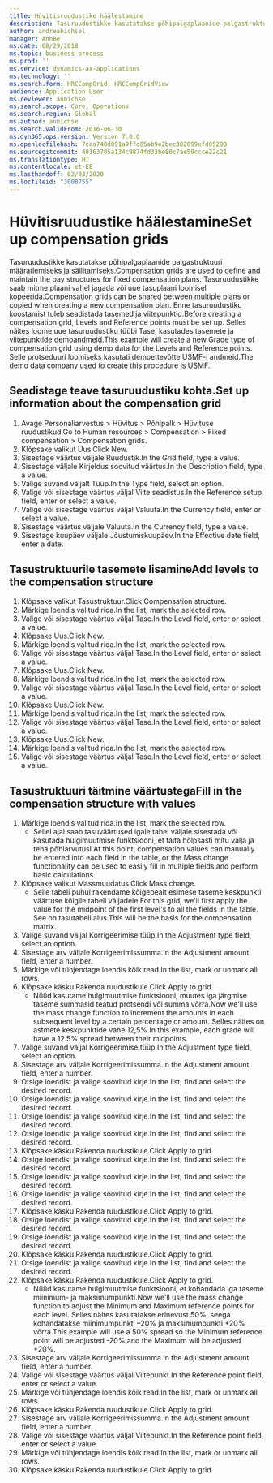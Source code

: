 ```yaml
---
title: Hüvitisruudustike häälestamine
description: Tasuruudustikke kasutatakse põhipalgaplaanide palgastruktuuri määratlemiseks ja säilitamiseks.
author: andreabichsel
manager: AnnBe
ms.date: 08/29/2018
ms.topic: business-process
ms.prod: ''
ms.service: dynamics-ax-applications
ms.technology: ''
ms.search.form: HRCCompGrid, HRCCompGridView
audience: Application User
ms.reviewer: anbichse
ms.search.scope: Core, Operations
ms.search.region: Global
ms.author: anbichse
ms.search.validFrom: 2016-06-30
ms.dyn365.ops.version: Version 7.0.0
ms.openlocfilehash: 7caa740d091a9ffd85ab9e2bec382099efd05298
ms.sourcegitcommit: 40163705a134c9874fd33be80c7ae59ccce22c21
ms.translationtype: HT
ms.contentlocale: et-EE
ms.lasthandoff: 02/03/2020
ms.locfileid: "3008755"
---
```

# <a name="set-up-compensation-grids"></a><span data-ttu-id="79073-103">Hüvitisruudustike häälestamine</span><span class="sxs-lookup"><span data-stu-id="79073-103">Set up compensation grids</span></span>

<span data-ttu-id="79073-104">Tasuruudustikke kasutatakse põhipalgaplaanide palgastruktuuri määratlemiseks ja säilitamiseks.</span><span class="sxs-lookup"><span data-stu-id="79073-104">Compensation grids are used to define and maintain the pay structures for fixed compensation plans.</span></span> <span data-ttu-id="79073-105">Tasuruudustikke saab mitme plaani vahel jagada või uue tasuplaani loomisel kopeerida.</span><span class="sxs-lookup"><span data-stu-id="79073-105">Compensation grids can be shared between multiple plans or copied when creating a new compensation plan.</span></span>  <span data-ttu-id="79073-106">Enne tasuruudustiku koostamist tuleb seadistada tasemed ja viitepunktid.</span><span class="sxs-lookup"><span data-stu-id="79073-106">Before creating a compensation grid, Levels and Reference points must be set up.</span></span> <span data-ttu-id="79073-107">Selles näites loome uue tasuruudustiku tüübi Tase, kasutades tasemete ja viitepunktide demoandmeid.</span><span class="sxs-lookup"><span data-stu-id="79073-107">This example will create a new Grade type of compensation grid using demo data for the Levels and Reference points.</span></span> <span data-ttu-id="79073-108">Selle protseduuri loomiseks kasutati demoettevõtte USMF-i andmeid.</span><span class="sxs-lookup"><span data-stu-id="79073-108">The demo data company used to create this procedure is USMF.</span></span>


## <a name="set-up-information-about-the-compensation-grid"></a><span data-ttu-id="79073-109">Seadistage teave tasuruudustiku kohta.</span><span class="sxs-lookup"><span data-stu-id="79073-109">Set up information about the compensation grid</span></span>
1. <span data-ttu-id="79073-110">Avage Personaliarvestus > Hüvitus > Põhipalk > Hüvituse ruudustikud.</span><span class="sxs-lookup"><span data-stu-id="79073-110">Go to Human resources > Compensation > Fixed compensation > Compensation grids.</span></span>
2. <span data-ttu-id="79073-111">Klõpsake valikut Uus.</span><span class="sxs-lookup"><span data-stu-id="79073-111">Click New.</span></span>
3. <span data-ttu-id="79073-112">Sisestage väärtus väljale Ruudustik.</span><span class="sxs-lookup"><span data-stu-id="79073-112">In the Grid field, type a value.</span></span>
4. <span data-ttu-id="79073-113">Sisestage väljale Kirjeldus soovitud väärtus.</span><span class="sxs-lookup"><span data-stu-id="79073-113">In the Description field, type a value.</span></span>
5. <span data-ttu-id="79073-114">Valige suvand väljalt Tüüp.</span><span class="sxs-lookup"><span data-stu-id="79073-114">In the Type field, select an option.</span></span>
6. <span data-ttu-id="79073-115">Valige või sisestage väärtus väljal Viite seadistus.</span><span class="sxs-lookup"><span data-stu-id="79073-115">In the Reference setup field, enter or select a value.</span></span>
7. <span data-ttu-id="79073-116">Valige või sisestage väärtus väljal Valuuta.</span><span class="sxs-lookup"><span data-stu-id="79073-116">In the Currency field, enter or select a value.</span></span>
8. <span data-ttu-id="79073-117">Sisestage väärtus väljale Valuuta.</span><span class="sxs-lookup"><span data-stu-id="79073-117">In the Currency field, type a value.</span></span>
9. <span data-ttu-id="79073-118">Sisestage kuupäev väljale Jõustumiskuupäev.</span><span class="sxs-lookup"><span data-stu-id="79073-118">In the Effective date field, enter a date.</span></span>

## <a name="add-levels-to-the-compensation-structure"></a><span data-ttu-id="79073-119">Tasustruktuurile tasemete lisamine</span><span class="sxs-lookup"><span data-stu-id="79073-119">Add levels to the compensation structure</span></span>
1. <span data-ttu-id="79073-120">Klõpsake valikut Tasustruktuur.</span><span class="sxs-lookup"><span data-stu-id="79073-120">Click Compensation structure.</span></span>
2. <span data-ttu-id="79073-121">Märkige loendis valitud rida.</span><span class="sxs-lookup"><span data-stu-id="79073-121">In the list, mark the selected row.</span></span>
3. <span data-ttu-id="79073-122">Valige või sisestage väärtus väljal Tase.</span><span class="sxs-lookup"><span data-stu-id="79073-122">In the Level field, enter or select a value.</span></span>
4. <span data-ttu-id="79073-123">Klõpsake Uus.</span><span class="sxs-lookup"><span data-stu-id="79073-123">Click New.</span></span>
5. <span data-ttu-id="79073-124">Märkige loendis valitud rida.</span><span class="sxs-lookup"><span data-stu-id="79073-124">In the list, mark the selected row.</span></span>
6. <span data-ttu-id="79073-125">Valige või sisestage väärtus väljal Tase.</span><span class="sxs-lookup"><span data-stu-id="79073-125">In the Level field, enter or select a value.</span></span>
7. <span data-ttu-id="79073-126">Klõpsake Uus.</span><span class="sxs-lookup"><span data-stu-id="79073-126">Click New.</span></span>
8. <span data-ttu-id="79073-127">Märkige loendis valitud rida.</span><span class="sxs-lookup"><span data-stu-id="79073-127">In the list, mark the selected row.</span></span>
9. <span data-ttu-id="79073-128">Valige või sisestage väärtus väljal Tase.</span><span class="sxs-lookup"><span data-stu-id="79073-128">In the Level field, enter or select a value.</span></span>
10. <span data-ttu-id="79073-129">Klõpsake Uus.</span><span class="sxs-lookup"><span data-stu-id="79073-129">Click New.</span></span>
11. <span data-ttu-id="79073-130">Märkige loendis valitud rida.</span><span class="sxs-lookup"><span data-stu-id="79073-130">In the list, mark the selected row.</span></span>
12. <span data-ttu-id="79073-131">Valige või sisestage väärtus väljal Tase.</span><span class="sxs-lookup"><span data-stu-id="79073-131">In the Level field, enter or select a value.</span></span>
13. <span data-ttu-id="79073-132">Klõpsake Uus.</span><span class="sxs-lookup"><span data-stu-id="79073-132">Click New.</span></span>
14. <span data-ttu-id="79073-133">Märkige loendis valitud rida.</span><span class="sxs-lookup"><span data-stu-id="79073-133">In the list, mark the selected row.</span></span>
15. <span data-ttu-id="79073-134">Valige või sisestage väärtus väljal Tase.</span><span class="sxs-lookup"><span data-stu-id="79073-134">In the Level field, enter or select a value.</span></span>

## <a name="fill-in-the-compensation-structure-with-values"></a><span data-ttu-id="79073-135">Tasustruktuuri täitmine väärtustega</span><span class="sxs-lookup"><span data-stu-id="79073-135">Fill in the compensation structure with values</span></span>
1. <span data-ttu-id="79073-136">Märkige loendis valitud rida.</span><span class="sxs-lookup"><span data-stu-id="79073-136">In the list, mark the selected row.</span></span>
    * <span data-ttu-id="79073-137">Sellel ajal saab tasuväärtused igale tabel väljale sisestada või kasutada hulgimuutmise funktsiooni, et täita hõlpsasti mitu välja ja teha põhiarvutusi.</span><span class="sxs-lookup"><span data-stu-id="79073-137">At this point, compensation values can manually be entered into each field in the table, or the Mass change functionality can be used to easily fill in multiple fields and perform basic calculations.</span></span>  
2. <span data-ttu-id="79073-138">Klõpsake valikut Massmuudatus.</span><span class="sxs-lookup"><span data-stu-id="79073-138">Click Mass change.</span></span>
    * <span data-ttu-id="79073-139">Selle tabeli puhul rakendame kõigepealt esimese taseme keskpunkti väärtuse kõigile tabeli väljadele.</span><span class="sxs-lookup"><span data-stu-id="79073-139">For this grid, we'll first apply the value for the midpoint of the first level's to all the fields in the table.</span></span> <span data-ttu-id="79073-140">See on tasutabeli alus.</span><span class="sxs-lookup"><span data-stu-id="79073-140">This will be the basis for the compensation matrix.</span></span>  
3. <span data-ttu-id="79073-141">Valige suvand väljal Korrigeerimise tüüp.</span><span class="sxs-lookup"><span data-stu-id="79073-141">In the Adjustment type field, select an option.</span></span>
4. <span data-ttu-id="79073-142">Sisestage arv väljale Korrigeerimissumma.</span><span class="sxs-lookup"><span data-stu-id="79073-142">In the Adjustment amount field, enter a number.</span></span>
5. <span data-ttu-id="79073-143">Märkige või tühjendage loendis kõik read.</span><span class="sxs-lookup"><span data-stu-id="79073-143">In the list, mark or unmark all rows.</span></span>
6. <span data-ttu-id="79073-144">Klõpsake käsku Rakenda ruudustikule.</span><span class="sxs-lookup"><span data-stu-id="79073-144">Click Apply to grid.</span></span>
    * <span data-ttu-id="79073-145">Nüüd kasutame hulgimuutmise funktsiooni, muutes iga järgmise taseme summasid teatud protsendi või summa võrra.</span><span class="sxs-lookup"><span data-stu-id="79073-145">Now we'll use the mass change function to increment the amounts in each subsequent level by a certain percentage or amount.</span></span> <span data-ttu-id="79073-146">Selles näites on astmete keskpunktide vahe 12,5%.</span><span class="sxs-lookup"><span data-stu-id="79073-146">In this example, each grade will have a 12.5% spread between their midpoints.</span></span>  
7. <span data-ttu-id="79073-147">Valige suvand väljal Korrigeerimise tüüp.</span><span class="sxs-lookup"><span data-stu-id="79073-147">In the Adjustment type field, select an option.</span></span>
8. <span data-ttu-id="79073-148">Sisestage arv väljale Korrigeerimissumma.</span><span class="sxs-lookup"><span data-stu-id="79073-148">In the Adjustment amount field, enter a number.</span></span>
9. <span data-ttu-id="79073-149">Otsige loendist ja valige soovitud kirje.</span><span class="sxs-lookup"><span data-stu-id="79073-149">In the list, find and select the desired record.</span></span>
10. <span data-ttu-id="79073-150">Otsige loendist ja valige soovitud kirje.</span><span class="sxs-lookup"><span data-stu-id="79073-150">In the list, find and select the desired record.</span></span>
11. <span data-ttu-id="79073-151">Otsige loendist ja valige soovitud kirje.</span><span class="sxs-lookup"><span data-stu-id="79073-151">In the list, find and select the desired record.</span></span>
12. <span data-ttu-id="79073-152">Otsige loendist ja valige soovitud kirje.</span><span class="sxs-lookup"><span data-stu-id="79073-152">In the list, find and select the desired record.</span></span>
13. <span data-ttu-id="79073-153">Klõpsake käsku Rakenda ruudustikule.</span><span class="sxs-lookup"><span data-stu-id="79073-153">Click Apply to grid.</span></span>
14. <span data-ttu-id="79073-154">Otsige loendist ja valige soovitud kirje.</span><span class="sxs-lookup"><span data-stu-id="79073-154">In the list, find and select the desired record.</span></span>
15. <span data-ttu-id="79073-155">Otsige loendist ja valige soovitud kirje.</span><span class="sxs-lookup"><span data-stu-id="79073-155">In the list, find and select the desired record.</span></span>
16. <span data-ttu-id="79073-156">Otsige loendist ja valige soovitud kirje.</span><span class="sxs-lookup"><span data-stu-id="79073-156">In the list, find and select the desired record.</span></span>
17. <span data-ttu-id="79073-157">Klõpsake käsku Rakenda ruudustikule.</span><span class="sxs-lookup"><span data-stu-id="79073-157">Click Apply to grid.</span></span>
18. <span data-ttu-id="79073-158">Otsige loendist ja valige soovitud kirje.</span><span class="sxs-lookup"><span data-stu-id="79073-158">In the list, find and select the desired record.</span></span>
19. <span data-ttu-id="79073-159">Otsige loendist ja valige soovitud kirje.</span><span class="sxs-lookup"><span data-stu-id="79073-159">In the list, find and select the desired record.</span></span>
20. <span data-ttu-id="79073-160">Klõpsake käsku Rakenda ruudustikule.</span><span class="sxs-lookup"><span data-stu-id="79073-160">Click Apply to grid.</span></span>
21. <span data-ttu-id="79073-161">Otsige loendist ja valige soovitud kirje.</span><span class="sxs-lookup"><span data-stu-id="79073-161">In the list, find and select the desired record.</span></span>
22. <span data-ttu-id="79073-162">Klõpsake käsku Rakenda ruudustikule.</span><span class="sxs-lookup"><span data-stu-id="79073-162">Click Apply to grid.</span></span>
    * <span data-ttu-id="79073-163">Nüüd kasutame hulgimuutmise funktsiooni, et kohandada iga taseme miinimum- ja maksimumpunkti.</span><span class="sxs-lookup"><span data-stu-id="79073-163">Now we'll use the mass change function to adjust the Minimum and Maximum reference points for each level.</span></span> <span data-ttu-id="79073-164">Selles näites kasutatakse erinevust 50%, seega kohandatakse miinimumpunkti –20% ja maksimumpunkti +20% võrra.</span><span class="sxs-lookup"><span data-stu-id="79073-164">This example will use a 50% spread so the Minimum reference point will be adjusted -20% and the Maximum will be adjusted +20%.</span></span>  
23. <span data-ttu-id="79073-165">Sisestage arv väljale Korrigeerimissumma.</span><span class="sxs-lookup"><span data-stu-id="79073-165">In the Adjustment amount field, enter a number.</span></span>
24. <span data-ttu-id="79073-166">Valige või sisestage väärtus väljal Viitepunkt.</span><span class="sxs-lookup"><span data-stu-id="79073-166">In the Reference point field, enter or select a value.</span></span>
25. <span data-ttu-id="79073-167">Märkige või tühjendage loendis kõik read.</span><span class="sxs-lookup"><span data-stu-id="79073-167">In the list, mark or unmark all rows.</span></span>
26. <span data-ttu-id="79073-168">Klõpsake käsku Rakenda ruudustikule.</span><span class="sxs-lookup"><span data-stu-id="79073-168">Click Apply to grid.</span></span>
27. <span data-ttu-id="79073-169">Sisestage arv väljale Korrigeerimissumma.</span><span class="sxs-lookup"><span data-stu-id="79073-169">In the Adjustment amount field, enter a number.</span></span>
28. <span data-ttu-id="79073-170">Valige või sisestage väärtus väljal Viitepunkt.</span><span class="sxs-lookup"><span data-stu-id="79073-170">In the Reference point field, enter or select a value.</span></span>
29. <span data-ttu-id="79073-171">Märkige või tühjendage loendis kõik read.</span><span class="sxs-lookup"><span data-stu-id="79073-171">In the list, mark or unmark all rows.</span></span>
30. <span data-ttu-id="79073-172">Klõpsake käsku Rakenda ruudustikule.</span><span class="sxs-lookup"><span data-stu-id="79073-172">Click Apply to grid.</span></span>

